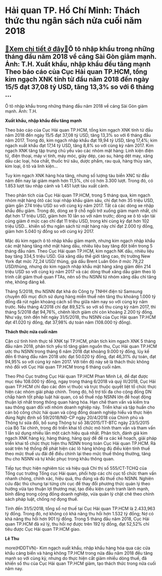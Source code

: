 Hải quan TP. Hồ Chí Minh: Thách thức thu ngân sách nửa cuối năm 2018
====================================================================

[:gift:Xem chi tiết ở đây:gift:](https://hddtvn.com/hai-quan-tp-ho-chi-minh-thach-thuc-thu-ngan-sach-nua-cuoi-nam-2018/)Ô tô nhập khẩu trong những tháng đầu năm 2018 về cảng Sài Gòn giảm mạnh. Ảnh: T.H​​​. Xuất khẩu, nhập khẩu đều tăng mạnh Theo báo cáo của Cục Hải quan TP.HCM, tổng kim ngạch XNK tính từ đầu năm 2018 đến ngày 15/5 đạt 37,08 tỷ USD, tăng 13,3% so với 6 tháng …
------------------------------------------------------------------------------------------------------------------------------------------------------------------------------------------------------------------------------------------------------------------







 






 Ô tô nhập khẩu trong những tháng đầu năm 2018 về cảng Sài Gòn giảm mạnh. Ảnh: T.H​​​. 


**Xuất khẩu, nhập khẩu đều tăng mạnh**


Theo báo cáo của Cục Hải quan TP.HCM, tổng kim ngạch XNK tính từ đầu năm 2018 đến ngày 15/5 đạt 37,08 tỷ USD, tăng 13,3% so với 6 tháng đầu năm 2017. Trong đó, kim ngạch nhập khẩu đạt 19,94 tỷ USD, tăng 17,4%; kim ngạch xuất khẩu đạt 17,14 tỷ USD, tăng 8,8% so với cùng kỳ năm 2017. Kim ngạch XNK tăng tập trung chủ yếu vào các nhóm mặt hàng: Linh kiện điện tử, điện thoại, máy vi tính, máy móc, giày dép, cao su, hàng dệt may, xăng dầu các loại, hóa chất, thuốc trừ sâu, dược phẩm, rau quả, hàng thủy sản, kim loại, ô tô và linh kiện…


Tuy kim ngạch XNK hàng hóa tăng, nhưng số lượng tàu biển XNC từ đầu năm đến nay lại giảm mạnh hơn 11,5%, chỉ có hơn 3.300 lượt. Trong đó, có 1.853 lượt tàu nhập cảnh và 1.451 lượt tàu xuất cảnh.


Theo phân tích của Cục Hải quan TP.HCM, trong 5 tháng qua, kim ngạch nhóm mặt hàng ôtô các loại nhập khẩu giảm sâu, chỉ đạt hơn 35 triệu USD, giảm gần 274 triệu USD so với cùng kỳ năm 2017. Tất cả các dòng xe nhập khẩu đều giảm. Trong đó, dòng xe 9 chỗ ngồi trở xuống giảm mạnh nhất, chỉ đạt hơn 17 triệu USD, giảm hơn 10 lần so với năm trước; dòng xe ô tô vận tải cũng giảm ở mức cao chỉ đạt 11 triệu USD, trong khi cùng kỳ đạt hơn 102 triệu USD… khiến số thu ngân sách từ mặt hàng này chỉ đạt 2.000 tỷ đồng, giảm hơn 5.040 tỷ đồng so với cùng kỳ 2017.


 Mặc dù kim ngạch ô tô nhập khẩu giảm mạnh, nhưng kim ngạch nhập khẩu các mặt hàng tăng nhờ mặt hàng dầu, nhiêu liệu bay tăng đột biến trong 5 tháng đầu năm. Theo Cục Hải quan TP.HCM, kim ngạch NK dầu, nhiêu liệu bay tăng 334,5 triệu USD. Giá xăng dầu thế giới tăng cao, thị trường New York đạt mức 72,24 USD/ thùng, giá dầu Brent Luân Đôn ở mức 79,22 USD/thùng, nhưng do kim ngạch nhập khẩu mặt hàng xăng giảm đến 214 triệu USD so với cùng kỳ năm 2017 và các dòng thuế xăng dầu giảm theo lộ trình cắt giảm thuế quan FTAs, nên số thu NSNN từ nhóm xăng dầu chỉ tăng nhẹ, không đáng kể.


Tháng 5/2018, thu NSNN đạt khá do Công ty TNHH điện tử Samsung chuyển đổi mục đích sử dụng hàng miễn thuế nên tăng thu khoảng 1.000 tỷ đồng đã rút ngắn khoảng cách số thu giữa năm nay so với cùng kỳ năm trước. Nếu tháng 4/2018 chỉ đạt 89,52% so với số thu cùng kỳ năm 2017, thì tháng 5/2018 đạt 94,76%, chênh lệch giảm chỉ còn khoảng 2.200 tỷ đồng. Như vậy, tính đến hết ngày 31/5/2018, thu NSNN của Cục Hải quan TP.HCM đạt 41.020 tỷ đồng, đạt 37,98% dự toán năm (108.000 tỷ đồng).


**Thách thức nửa cuối năm**


Căn cứ tình hình thực tế XNK tại TP.HCM, phân tích kim ngạch XNK 5 tháng đầu năm 2018, phân tích yếu tố tăng giảm nguồn thu, Cục Hải quan TP.HCM ước thu NSNN trong tháng 6 năm 2018 đạt khoảng 9.000 tỷ đồng, lũy kế đến 6 tháng đầu năm 2018 ước đạt 50.020 tỷ đồng, đạt 46,31% dự toán, đạt 94,95% so với cùng kỳ năm 2017. Với tiến độ này sẽ là thách thức không nhỏ đối với Cục Hải quan TP.HCM trong 6 tháng cuối năm.


Theo Phó Cục trưởng Cục Hải quan TP.HCM Phan Minh Lê, để đạt được mục tiêu 108.000 tỷ đồng, ngay trong tháng 6/2018 và quý III/2018, Cục Hải quan TP.HCM chỉ đạo các đơn vị thuộc và trực thuộc quyết liệt tổ chức thực hiện các nhóm giải pháp chính. Trong đó, hỗ trợ tối đa cho cộng đồng DN chấp hành tốt pháp luật hải quan, có số thuế nộp NSNN lớn để hoạt động thuận lợi nhất trong thông quan hàng hóa. Hạn chế tham vấn và kiểm tra sau thông quan đối với nhóm doanh nghiệp này. Triển khai và tập huấn cho cán bộ công chức hải quan và cộng đồng doanh nghiệp hiểu và thực hiện đúng Nghị định số 59/2018/NĐ-CP ngày 20/4/2018 của Chính phủ và Thông tư sửa đổi, bổ sung Thông tư số 38/2015/TT-BTC ngày 23/5/2015 của Bộ Tài chính, trong đó triển khai tổ chức mô hình tham vấn và tham vấn 1 lần sử dụng nhiều lần một cách hiệu quả nhất. Phân tích, đánh giá kim ngạch XNK hàng kỳ, hàng tháng, hàng quý để đề ra các kế hoạch, giải pháp triển khai tổ chức thực hiện thu NSNN trong toàn Cục Hải quan TP.HCM. Rà soát trên hệ thống để phát hiện các lô hàng không đủ điều kiện tính thuế theo mức thuế ưu đãi để điều chỉnh lại theo mức thuế thông thường, tăng thu cho NSNN và tự khắc phục trong khâu thông quan. 


Tiếp tục thực hiện nghiêm túc và hiệu quả Chỉ thị số 555/CT-TCHQ của Tổng cục trưởng Tổng cục Hải quan, phối hợp các chi cục tổ chức tham vấn nhanh chóng, chính xác, hiệu quả, thu đúng và đủ thuế cho NSNN. Nghiên cứu đặc thù chung tại từng chi cục để thay đổi phương thức quản lý theo hướng vừa tạo thuận lợi thương mại, tạo điều kiện cạnh tranh lành mạnh, bình đẳng trong cộng đồng doanh nghiệp, vừa quản lý chặt chẽ theo chính sách pháp luật, chống nợ đọng thuế. 







Tính đến 31/5/2018, tổng số nợ thuế tại Cục Hải quan TP.HCM là 2.433,963 tỷ đồng. Trong đó, nợ không có khả năng thu hồi hơn 1.532 tỷ đồng; Nợ có khả năng thu hồi hơn 901 tỷ đồng. Trong 5 tháng đầu năm 2018, Cục Hải quan TP.HCM đã xử lý, thu hồi nợ được trên 192 tỷ đồng, đạt 52,52% chỉ tiêu được Cục Hải quan TP.HCM giao.












**Lê Thu**



more(HDDTVN)- Kim ngạch xuất khẩu, nhập khẩu hàng hóa qua các cửa khẩu cảng biển và hàng không TP.HCM trong nửa đầu năm 2018 đều tăng mạnh so với cùng kỳ, nhưng do thực hiện cắt giảm nhiều dòng thuế, đã khiến số thu của Cục Hải quan TP.HCM giảm, tạo thách thức trong nửa cuối năm nay.

